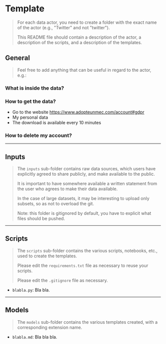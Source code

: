 # Template

> For each data actor, you need to create a folder with the exact name of the actor (e.g., "Twitter" and not "twitter").
> 
> This README file should contain a description of the actor, a description of the scripts, and a description of the templates.

## General

> Feel free to add anything that can be useful in regard to the actor, e.g.:

### What is inside the data?

### How to get the data?

* Go to the website https://www.adopteunmec.com/account#gdpr
* My personal data
* The download is available every 10 minutes

### How to delete my account?

---

## Inputs

> The `inputs` sub-folder contains raw data sources, which users have explicitly agreed to share publicly, and make available to the public.
> 
> It is important to have somewhere available a written statement from the user who agrees to make their data available.
> 
> In the case of large datasets, it may be interesting to upload only subsets, so as not to overload the git.
> 
> Note: this folder is gitignored by default, you have to explicit what files should be pushed.

---

## Scripts

> The `scripts` sub-folder contains the various scripts, notebooks, etc., used to create the templates.
> 
> Please edit the `requirements.txt` file as necessary to reuse your scripts.
> 
> Please edit the `.gitignore` file as necessary.

* `blabla.py`: Bla bla.

---

## Models

> The `models` sub-folder contains the various templates created, with a corresponding extension name.

* `blabla.md`: Bla bla bla.
